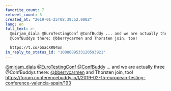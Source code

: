 ```yaml
---
favorite_count: 7
retweet_count: 3
created_at: "2019-01-25T08:39:52.000Z"
lang: en
full_text: >-
  @mirjam_diala @EuroTestingConf @ConfBuddy ... and we are actually three
  @ConfBuddy​s there: @bberrycarmen and Thorsten join, too!

  https://t.co/bSacXR04on
in_reply_to_status_id: "1088689533120593921"
---
```


[@mirjam_diala](https://twitter.com/mirjam_diala)
[@EuroTestingConf](https://twitter.com/EuroTestingConf)
[@ConfBuddy](https://twitter.com/ConfBuddy) ... and we are actually three
@ConfBuddy​s there: [@bberrycarmen](https://twitter.com/bberrycarmen) and
Thorsten join, too!
<https://forum.conferencebuddy.io/t/2019-02-15-european-testing-conference-valencia-spain/193>
